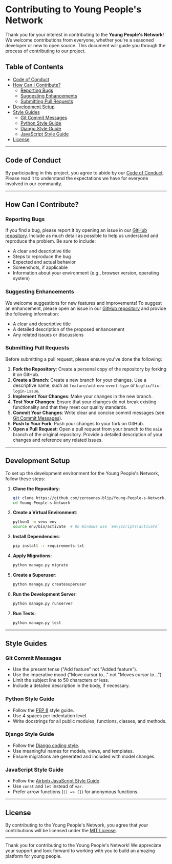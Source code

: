 # Contributing to Young People's Network

Thank you for your interest in contributing to the **Young People's Network**! We welcome contributions from everyone, whether you're a seasoned developer or new to open source. This document will guide you through the process of contributing to our project.

## Table of Contents

- [Code of Conduct](#code-of-conduct)
- [How Can I Contribute?](#how-can-i-contribute)
  - [Reporting Bugs](#reporting-bugs)
  - [Suggesting Enhancements](#suggesting-enhancements)
  - [Submitting Pull Requests](#submitting-pull-requests)
- [Development Setup](#development-setup)
- [Style Guides](#style-guides)
  - [Git Commit Messages](#git-commit-messages)
  - [Python Style Guide](#python-style-guide)
  - [Django Style Guide](#django-style-guide)
  - [JavaScript Style Guide](#javascript-style-guide)
- [License](#license)

---

## Code of Conduct

By participating in this project, you agree to abide by our [Code of Conduct](CODE_OF_CONDUCT.md). Please read it to understand the expectations we have for everyone involved in our community.

---

## How Can I Contribute?

### Reporting Bugs

If you find a bug, please report it by opening an issue in our [GitHub repository](https://github.com/zerosones-blip/Young-People-s-Network/issues). Include as much detail as possible to help us understand and reproduce the problem. Be sure to include:

- A clear and descriptive title
- Steps to reproduce the bug
- Expected and actual behavior
- Screenshots, if applicable
- Information about your environment (e.g., browser version, operating system)

### Suggesting Enhancements

We welcome suggestions for new features and improvements! To suggest an enhancement, please open an issue in our [GitHub repository](https://github.com/zerosones-blip/Young-People-s-Network/issues) and provide the following information:

- A clear and descriptive title
- A detailed description of the proposed enhancement
- Any related issues or discussions

### Submitting Pull Requests

Before submitting a pull request, please ensure you've done the following:

1. **Fork the Repository**: Create a personal copy of the repository by forking it on GitHub.
2. **Create a Branch**: Create a new branch for your changes. Use a descriptive name, such as `feature/add-new-event-type` or `bugfix/fix-login-issue`.
3. **Implement Your Changes**: Make your changes in the new branch.
4. **Test Your Changes**: Ensure that your changes do not break existing functionality and that they meet our quality standards.
5. **Commit Your Changes**: Write clear and concise commit messages (see [Git Commit Messages](#git-commit-messages)).
6. **Push to Your Fork**: Push your changes to your fork on GitHub.
7. **Open a Pull Request**: Open a pull request from your branch to the `main` branch of the original repository. Provide a detailed description of your changes and reference any related issues.

---

## Development Setup

To set up the development environment for the Young People's Network, follow these steps:

1. **Clone the Repository**:
    ```sh
    git clone https://github.com/zerosones-blip/Young-People-s-Network.git
    cd Young-People-s-Network
    ```

2. **Create a Virtual Environment**:
    ```sh
    python3 -m venv env
    source env/bin/activate  # On Windows use `env\Scripts\activate`
    ```

3. **Install Dependencies**:
    ```sh
    pip install -r requirements.txt
    ```

4. **Apply Migrations**:
    ```sh
    python manage.py migrate
    ```

5. **Create a Superuser**:
    ```sh
    python manage.py createsuperuser
    ```

6. **Run the Development Server**:
    ```sh
    python manage.py runserver
    ```

7. **Run Tests**:
    ```sh
    python manage.py test
    ```

---

## Style Guides

### Git Commit Messages

- Use the present tense ("Add feature" not "Added feature").
- Use the imperative mood ("Move cursor to..." not "Moves cursor to...").
- Limit the subject line to 50 characters or less.
- Include a detailed description in the body, if necessary.

### Python Style Guide

- Follow the [PEP 8](https://pep8.org/) style guide.
- Use 4 spaces per indentation level.
- Write docstrings for all public modules, functions, classes, and methods.

### Django Style Guide

- Follow the [Django coding style](https://docs.djangoproject.com/en/dev/internals/contributing/writing-code/coding-style/).
- Use meaningful names for models, views, and templates.
- Ensure migrations are generated and included with model changes.

### JavaScript Style Guide

- Follow the [Airbnb JavaScript Style Guide](https://github.com/airbnb/javascript).
- Use `const` and `let` instead of `var`.
- Prefer arrow functions (`() => {}`) for anonymous functions.

---

## License

By contributing to the Young People's Network, you agree that your contributions will be licensed under the [MIT License](LICENSE).

---

Thank you for contributing to the Young People's Network! We appreciate your support and look forward to working with you to build an amazing platform for young people.

